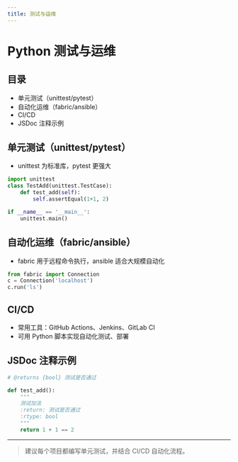 ```yaml
---
title: 测试与运维
---
```


# Python 测试与运维

## 目录
- 单元测试（unittest/pytest）
- 自动化运维（fabric/ansible）
- CI/CD
- JSDoc 注释示例

## 单元测试（unittest/pytest）
- unittest 为标准库，pytest 更强大
```python
import unittest
class TestAdd(unittest.TestCase):
    def test_add(self):
        self.assertEqual(1+1, 2)

if __name__ == '__main__':
    unittest.main()
```

## 自动化运维（fabric/ansible）
- fabric 用于远程命令执行，ansible 适合大规模自动化
```python
from fabric import Connection
c = Connection('localhost')
c.run('ls')
```

## CI/CD
- 常用工具：GitHub Actions、Jenkins、GitLab CI
- 可用 Python 脚本实现自动化测试、部署

## JSDoc 注释示例
```python
# @returns {bool} 测试是否通过

def test_add():
    """
    测试加法
    :return: 测试是否通过
    :rtype: bool
    """
    return 1 + 1 == 2
```

---

> 建议每个项目都编写单元测试，并结合 CI/CD 自动化流程。 